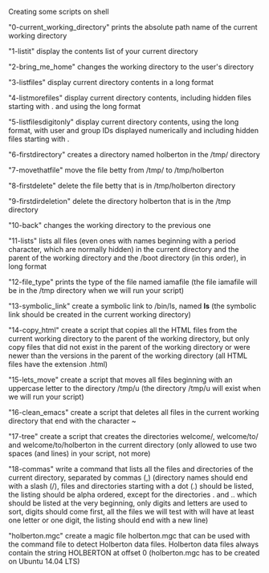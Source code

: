 Creating some scripts on shell

"0-current_working_directory" prints the absolute path name of the current working directory

"1-listit" display the contents list of your current directory

"2-bring_me_home" changes the working directory to the user's directory

"3-listfiles" display current directory contents in a long format

"4-listmorefiles" display current directory contents, including hidden files starting with . and using the long format

"5-listfilesdigitonly" display current directory contents, using the long format, with user and group IDs displayed numerically and including hidden files starting with .

"6-firstdirectory" creates a directory named holberton in the /tmp/ directory

"7-movethatfile" move the file betty from /tmp/ to /tmp/holberton

"8-firstdelete" delete the file betty that is in /tmp/holberton directory

"9-firstdirdeletion" delete the directory holberton that is in the /tmp directory

"10-back" changes the working directory to the previous one

"11-lists" lists all files (even ones with names beginning with a period character, which are normally hidden) in the current directory and the parent of the working directory and the /boot directory (in this order), in long format

"12-file_type" prints the type of the file named iamafile (the file iamafile will be in the /tmp directory when we will run your script)

"13-symbolic_link" create a symbolic link to /bin/ls, named __ls__ (the symbolic link should be created in the current working directory)

"14-copy_html" create a script that copies all the HTML files from the current working directory to the parent of the working directory, but only copy files that did not exist in the parent of the working directory or were newer than the versions in the parent of the working directory (all HTML files have the extension .html)

"15-lets_move" create a script that moves all files beginning with an uppercase letter to the directory /tmp/u (the directory /tmp/u will exist when we will run your script)

"16-clean_emacs" create a script that deletes all files in the current working directory that end with the character ~

"17-tree" create a script that creates the directories welcome/, welcome/to/ and welcome/to/holberton in the current directory (only allowed to use two spaces (and lines) in your script, not more)

"18-commas" write a command that lists all the files and directories of the current directory, separated by commas (,) (directory names should end with a slash (/), files and directories starting with a dot (.) should be listed, the listing should be alpha ordered, except for the directories . and .. which should be listed at the very beginning, only digits and letters are used to sort, digits should come first, all the files we will test with will have at least one letter or one digit, the listing should end with a new line)

"holberton.mgc" create a magic file holberton.mgc that can be used with the command file to detect Holberton data files. Holberton data files always contain the string HOLBERTON at offset 0 (holberton.mgc has to be created on Ubuntu 14.04 LTS)

